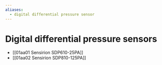 ```yaml
---
aliases:
  - digital differential pressure sensor
---
```


# Digital differential pressure sensors

- [[01aa01 Sensirion SDP610-25PA]]
- [[01aa02 Sensirion SDP810-125PA]]

